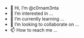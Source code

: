 - 👋 Hi, I’m @c0rnam3nta
- 👀 I’m interested in ...
- 🌱 I’m currently learning ...
- 💞️ I’m looking to collaborate on ...
- 📫 How to reach me ...

<!---
c0rnam3nta/c0rnam3nta is a ✨ special ✨ repository because its `README.md` (this file) appears on your GitHub profile.
You can click the Preview link to take a look at your changes.
--->

